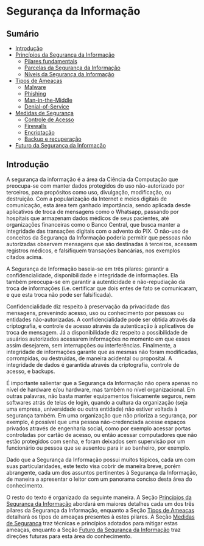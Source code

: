 # Segurança da Informação

## Sumário

* [Introdução](#Introdução)
* [Princípios da Segurança da Informação](princípios.md)
    * [Pilares fundamentais](princípios.md#pilares-fundamentais)
    * [Parcelas da Segurança da Informação](princípios.md#parcelas-da-segurança-da-informação)
    * [Níveis da Segurança da Informação](princípios.md#níveis-da-segurança-da-informação)
* [Tipos de Ameaças](ameaças.md)
    * [Malware](ameaças.md#malware)
    * [Phishing](ameaças.md#phishing)
    * [Man-in-the-Middle](ameaças.md#man-in-the-middle)
    * [Denial-of-Service](ameaças.md#denial-of-service)
* [Medidas de Segurança](medidas_de_segurança.md)
    * [Controle de Acesso](medidas_de_segurança.md#controle-de-acesso)
    * [Firewalls](medidas_de_segurança.md#firewalls)
    * [Encriptação](medidas_de_segurança.md#encriptação)
    * [Backup e recuperação](medidas_de_segurança.md#backup-e-recuperação)
* [Futuro da Segurança da Informação](futuro.md)

## Introdução

A segurança da informação é a área da Ciência da Computação que preocupa-se com manter dados protegidos do uso 
não-autorizado por terceiros, para propósitos como uso, divulgação, modificação, ou destruição. Com a popularização da 
Internet e meios digitais de comunicação, esta área tem ganhado importância, sendo aplicada desde aplicativos de troca 
de mensagens como o Whatsapp, passando por hospitais que armazenam dados médicos de seus pacientes, até organizações 
financeiras como o Banco Central, que busca manter a integridade das transações digitais com o advento do PIX. O não-uso
 de conceitos da Segurança da Informação poderia permitir que pessoas não autorizadas observem mensagens que são 
 destinadas à terceiros, acessem registros médicos, e falsifiquem transações bancárias, nos exemplos citados acima.

A Segurança de Informação baseia-se em três pilares: garantir a confidencialidade, disponibilidade e integridade de 
informações. Ela também preocupa-se em garantir a autenticidade e não-repudiação da troca de informações (i.e. 
certificar que dois entes de fato se comunicaram, e que esta troca não pode ser falsificada).

Confidencialidade diz respeito à preservação da privacidade das mensagens, prevenindo acesso, uso ou conhecimento por 
pessoas ou entidades não-autorizadas. A confidencialidade pode ser obtida através da criptografia, e controle de acesso 
através da autenticação à aplicativos de troca de mensagem. Já a disponibilidade diz respeito a possibilidade de 
usuários autorizados acessarem informações no momento em que esses assim desejarem, sem interrupções ou interferências. 
Finalmente, a integridade de informações garante que as mesmas não foram modificadas, corrompidas, ou destruídas, de 
maneira acidental ou proposital. A integridade de dados é garantida através da criptografia, controle de acesso, e 
backups. 

É importante salientar que a Segurança da Informação não opera apenas no nível de hardware e/ou hardware, mas também no 
nível organizacional. Em outras palavras, não basta manter equipamentos fisicamente seguros, nem softwares atrás de 
telas de login, quando a cultura da organização (seja uma empresa, universidade ou outra entidade) não estiver voltada 
à segurança também. Em uma organização que não prioriza a segurança, por exemplo, é possível que uma pessoa 
não-credenciada acesse espaços privados através de engenharia social, como por exemplo acessar portas controladas por 
cartão de acesso, ou então acessar computadores que não estão protegidos com senha, e foram deixados sem supervisão por 
um funcionário ou pessoa que se ausentou para ir ao banheiro, por exemplo.

Dado que a Segurança da Informação possui muitos tópicos, cada um com suas particularidades, este texto visa cobrir de 
maneira breve, porém abrangente, cada um dos assuntos pertinentes à Segurança da Informação, de maneira a apresentar o 
leitor com um panorama conciso desta área do conhecimento.

O resto do texto é organizado da seguinte maneira. A Seção 
[Princípios da Segurança da Informação](princípios.md) abordará em maiores detalhes cada um dos 
três pilares da Segurança da Informação, enquanto a Seção [Tipos de Ameaças](ameaças.md) detalhará os tipos de 
ameaças presentes à estes pilares. A Seção [Medidas de Segurança](medidas_de_segurança.md) traz técnicas e princípios 
adotados para mitigar estas ameaças, enquanto a Seção [Futuro da Segurança da Informação](#futuro.md) traz direções futuras 
para esta área do conhecimento.
